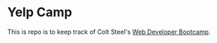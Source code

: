 # Yelp Camp

This is repo is to keep track of Colt Steel's [Web Developer Bootcamp](https://www.udemy.com/the-web-developer-bootcamp/learn/lecture/3861664#overview).

